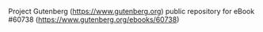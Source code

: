 Project Gutenberg (https://www.gutenberg.org) public repository for
eBook #60738 (https://www.gutenberg.org/ebooks/60738)
